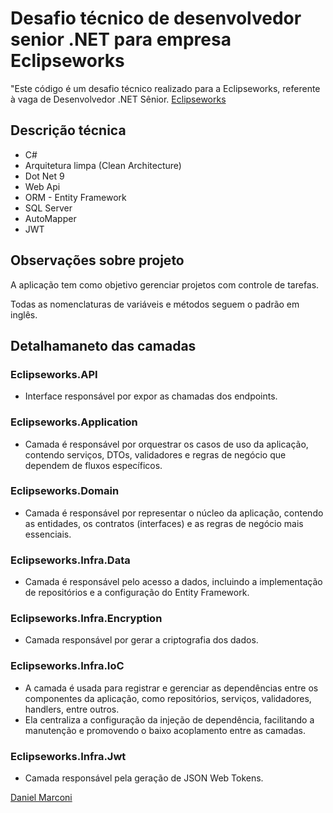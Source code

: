 # Desafio técnico de desenvolvedor senior .NET para empresa Eclipseworks
"Este código é um desafio técnico realizado para a Eclipseworks, referente à vaga de Desenvolvedor .NET Sênior.
[Eclipseworks](https://eclipseworks.com.br/)
## Descrição técnica
- C#
- Arquitetura limpa (Clean Architecture)
- Dot Net 9
- Web Api
- ORM - Entity Framework
- SQL Server
- AutoMapper
- JWT
## Observações sobre projeto
A aplicação tem como objetivo gerenciar projetos com controle de tarefas.

Todas as nomenclaturas de variáveis e métodos seguem o padrão em inglês.


## Detalhamaneto das camadas

### Eclipseworks.API
- Interface responsável por expor as chamadas dos endpoints.

### Eclipseworks.Application
- Camada é responsável por orquestrar os casos de uso da aplicação, contendo serviços, DTOs, validadores e regras de negócio que dependem de fluxos específicos.

### Eclipseworks.Domain
- Camada é responsável por representar o núcleo da aplicação, contendo as entidades, os contratos (interfaces) e as regras de negócio mais essenciais.

### Eclipseworks.Infra.Data
- Camada é responsável pelo acesso a dados, incluindo a implementação de repositórios e a configuração do Entity Framework.

### Eclipseworks.Infra.Encryption
- Camada responsável por gerar a criptografia dos dados.

### Eclipseworks.Infra.IoC
- A camada é usada para registrar e gerenciar as dependências entre os componentes da aplicação, como repositórios, serviços, validadores, handlers, entre outros. 
- Ela centraliza a configuração da injeção de dependência, facilitando a manutenção e promovendo o baixo acoplamento entre as camadas.

### Eclipseworks.Infra.Jwt
- Camada responsável pela geração de JSON Web Tokens.


[Daniel Marconi](https://www.linkedin.com/in/daniel-marconi-2b058215/)